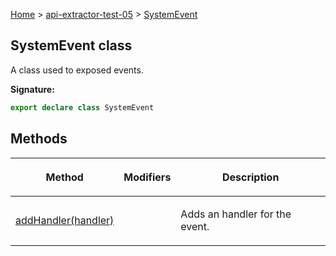 [Home](./index) &gt; [api-extractor-test-05](./api-extractor-test-05.md) &gt; [SystemEvent](./api-extractor-test-05.systemevent.md)

## SystemEvent class

A class used to exposed events.

<b>Signature:</b>

```typescript
export declare class SystemEvent 
```

## Methods

|  <p>Method</p> | <p>Modifiers</p> | <p>Description</p> |
|  --- | --- | --- |
|  <p>[addHandler(handler)](./api-extractor-test-05.systemevent.addhandler.md)</p> |  | <p>Adds an handler for the event.</p> |

